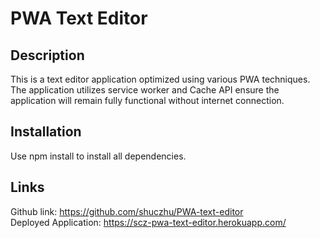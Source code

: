# PWA Text Editor
## Description 
This is a text editor application optimized using various PWA techniques. The application utilizes service worker and Cache API ensure the application will remain fully functional without internet connection. 

## Installation
Use npm install to install all dependencies. 

## Links
Github link: https://github.com/shuczhu/PWA-text-editor </br>
Deployed Application: https://scz-pwa-text-editor.herokuapp.com/

